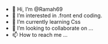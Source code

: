 - 👋 Hi, I’m @Ramah69
- 👀 I’m interested in .front end coding.
- 🌱 I’m currently learning Css
- 💞️ I’m looking to collaborate on ...
- 📫 How to reach me ...

<!---
Ramah69/Ramah69 is a ✨ special ✨ repository because its `README.md` (this file) appears on your GitHub profile.
You can click the Preview link to take a look at your changes.
--->
